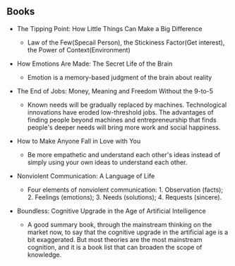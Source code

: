 ## Books
+ The Tipping Point: How Little Things Can Make a Big Difference
  + Law of the Few(Specail Person), the Stickiness Factor(Get interest), the Power of Context(Environment)

+ How Emotions Are Made: The Secret Life of the Brain
    + Emotion is a memory-based judgment of the brain about reality

+ The End of Jobs: Money, Meaning and Freedom Without the 9-to-5

    + Known needs will be gradually replaced by machines. Technological innovations have eroded low-threshold jobs. The advantages of finding people beyond machines and entrepreneurship that finds people's deeper needs will bring more work and social happiness.

+ How to Make Anyone Fall in Love with You              
    + Be more empathetic and understand each other's ideas instead of simply using your own ideas to understand each other.

+ Nonviolent Communication: A Language of Life
    + Four elements of nonviolent communication: 1. Observation (facts); 2. Feelings (emotions); 3. Needs (solutions); 4. Requests (sincere).

+ Boundless: Cognitive Upgrade in the Age of Artificial Intelligence
    + A good summary book, through the mainstream thinking on the market now, to say that the cognitive upgrade in the artificial age is a bit exaggerated. But most theories are the most mainstream cognition, and it is a book list that can broaden the scope of knowledge.